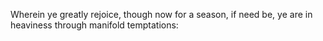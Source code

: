 Wherein ye greatly rejoice, though now for a season, if need be, ye are in heaviness through manifold temptations:
